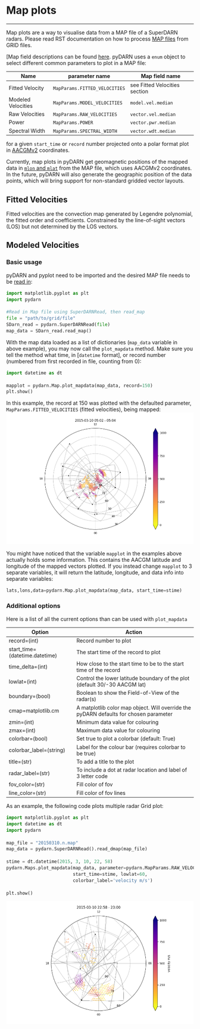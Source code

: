 <!--Copyright (C) 2021 SuperDARN Canada, University of Saskatchewan 
Author(s): Marina Schmidt 
Modifications:

Disclaimer:
pyDARN is under the LGPL v3 license found in the root directory LICENSE.md 
Everyone is permitted to copy and distribute verbatim copies of this license 
document, but changing it is not allowed.

This version of the GNU Lesser General Public License incorporates the terms
and conditions of version 3 of the GNU General Public License, supplemented by
the additional permissions listed below.
-->

# Map plots
---

Map plots are a way to visualise data from a MAP file of a SuperDARN radars. Please read RST documentation on how to process [MAP files](https://radar-software-toolkit-rst.readthedocs.io/en/latest/user_guide/map_grid/) from GRID files.    

[Map field descriptions can be found [here](https://radar-software-toolkit-rst.readthedocs.io/en/latest/references/general/map/). pyDARN uses a `enum` object to select different common parameters to plot in a MAP file:

| Name               | parameter name                | Map field name                |
| ------------------ | ----------------------------- | ----------------------------- |
| Fitted Velocity    | `MapParams.FITTED_VELOCITIES` | see Fitted Velocities section |
| Modeled Velocities | `MapParams.MODEL_VELOCITIES`  | `model.vel.median`            |
| Raw Velocities     | `MapParams.RAW_VELOCITIES`    | `vector.vel.median`           |
| Power              | `MapParams.POWER`             | `vector.pwr.median`           |
| Spectral Width     | `MapParams.SPECTRAL_WIDTH`    | `vector.wdt.median`           |

for a given `start_time` or `record` number projected onto a polar format plot in [AACGMv2](http://superdarn.thayer.dartmouth.edu/aacgm.html) coordinates. 

Currently, map plots in pyDARN get geomagnetic positions of the mapped data in [`mlon` and `mlat`](https://pypi.org/project/aacgmv2/) from the MAP file, which uses AACGMv2 coordinates. In the future, pyDARN will also generate the geographic position of the data points, which will bring support for non-standard gridded vector layouts.

## Fitted Velocities

Fitted velocities are the convection map generated by Legendre polynomial, the fitted order and coefficients.
Constrained by the line-of-sight vectors (LOS) but not determined by the LOS vectors. 
<!-- Need to fill-in more -->

## Modeled Velocities 



### Basic usage

pyDARN and pyplot need to be imported and the desired MAP file needs to be [read in](https://pydarn.readthedocs.io/en/master/user/SDarnRead/):

```python
import matplotlib.pyplot as plt
import pydarn

#Read in Map file using SuperDARNRead, then read_map
file = "path/to/grid/file"
SDarn_read = pydarn.SuperDARNRead(file)
map_data = SDarn_read.read_map()

```
With the map data loaded as a list of dictionaries (`map_data` variable in above example), you may now call the `plot_mapdata` method. Make sure you tell the method what time, in [`datetime` format], or record number (numbered from first recorded in file, counting from 0):
```python
import datetime as dt

mapplot = pydarn.Map.plot_mapdata(map_data, record=150)
plt.show()

```
In this example, the record at 150 was plotted with the defaulted parameter, `MapParams.FITTED_VELOCITIES` (fitted velocities), being mapped:
![](../imgs/map_1.png)

You might have noticed that the variable `mapplot` in the examples above actually holds some information. This contains the AACGM latitude and longitude of the mapped vectors plotted. If you instead change `mapplot` to 3 separate variables, it will return the latitude, longitude, and data info into separate variables:
```python
lats,lons,data=pydarn.Map.plot_mapdata(map_data, start_time=stime)
```

### Additional options

Here is a list of all the current options than can be used with `plot_mapdata`

| Option                         | Action                                                                                |
| ------------------------------ | ------------------------------------------------------------------------------------- |
| record=(int)                   | Record number to plot                                                                 |
| start_time=(datetime.datetime) | The start time of the record to plot                                                  |
| time_delta=(int)               | How close to the start time to be to the start time of the record                     |
| lowlat=(int)                   | Control the lower latitude boundary of the plot (default 30/-30 AACGM lat)            |
| boundary=(bool)                     | Boolean to show the Field-of-View of the radar(s)                                |
| cmap=matplotlib.cm             | A matplotlib color map object. Will override the pyDARN defaults for chosen parameter |
| zmin=(int)                     | Minimum data value for colouring                                                      |
| zmax=(int)                     | Maximum data value for colouring                                                      |
| colorbar=(bool)                | Set true to plot a colorbar (default: True)                                           |
| colorbar_label=(string)        | Label for the colour bar (requires colorbar to be true)                               |
| title=(str)                    | To add a title to the plot                                                            |
| radar_label=(str)        | To include a dot at radar location and label of 3 letter code |
| fov_color=(str)           | Fill color of fov                                                         |
| line_color=(str)      | Fill color of fov lines                                                                          |


As an example, the following code plots multiple radar Grid plot:
```python
import matplotlib.pyplot as plt 
import datetime as dt
import pydarn

map_file = "20150310.n.map"
map_data = pydarn.SuperDARNRead().read_dmap(map_file)

stime = dt.datetime(2015, 3, 10, 22, 58) 
pydarn.Maps.plot_mapdata(map_data, parameter=pydarn.MapParams.RAW_VELOCITY,
                         start_time=stime, lowlat=60,
                         colorbar_label='velocity m/s')

plt.show()
```
![](../imgs/map_2.png)
